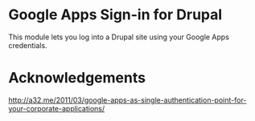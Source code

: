 # Google Apps Sign-in for Drupal

This module lets you log into a Drupal site using your Google Apps
credentials.

# Acknowledgements

http://a32.me/2011/03/google-apps-as-single-authentication-point-for-your-corporate-applications/
